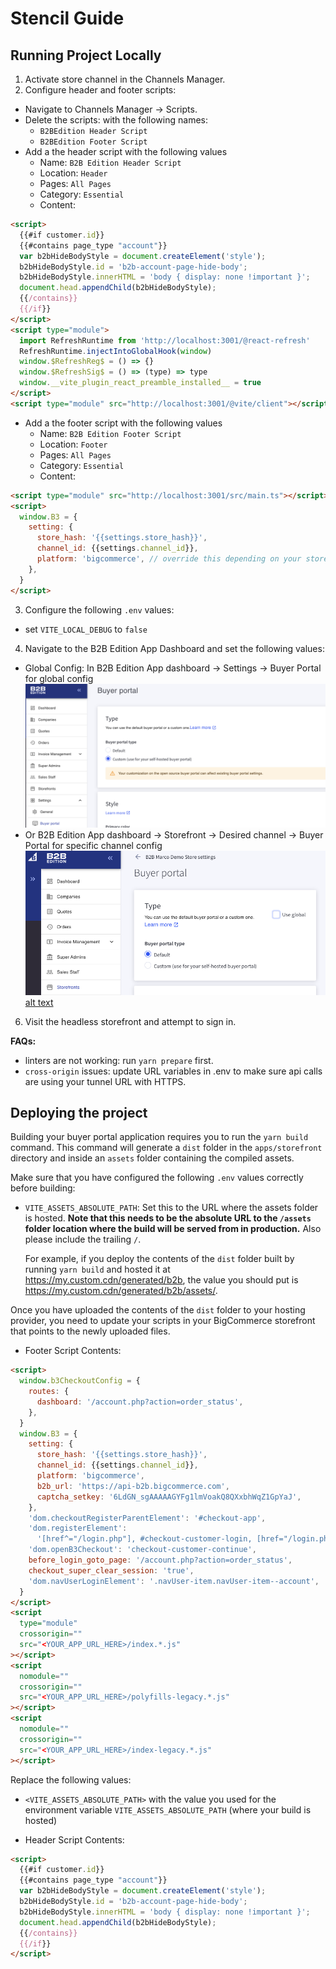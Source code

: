 # Stencil Guide

## Running Project Locally

1. Activate store channel in the Channels Manager.
2. Configure header and footer scripts:
  - Navigate to Channels Manager -> Scripts.
  - Delete the scripts: with the following names:
    - `B2BEdition Header Script`
    - `B2BEdition Footer Script`
  - Add a the header script with the following values
    - Name: `B2B Edition Header Script`
    - Location: `Header`
    - Pages: `All Pages`
    - Category: `Essential`
    - Content:
```html
<script>
  {{#if customer.id}}
  {{#contains page_type "account"}}
  var b2bHideBodyStyle = document.createElement('style');
  b2bHideBodyStyle.id = 'b2b-account-page-hide-body';
  b2bHideBodyStyle.innerHTML = 'body { display: none !important }';
  document.head.appendChild(b2bHideBodyStyle);
  {{/contains}}
  {{/if}}
</script>
<script type="module">
  import RefreshRuntime from 'http://localhost:3001/@react-refresh'
  RefreshRuntime.injectIntoGlobalHook(window)
  window.$RefreshReg$ = () => {}
  window.$RefreshSig$ = () => (type) => type
  window.__vite_plugin_react_preamble_installed__ = true
</script>
<script type="module" src="http://localhost:3001/@vite/client"></script>
```
  - Add a the footer script with the following values
    - Name: `B2B Edition Footer Script`
    - Location: `Footer`
    - Pages: `All Pages`
    - Category: `Essential`
    - Content:
```html
<script type="module" src="http://localhost:3001/src/main.ts"></script>
<script>
  window.B3 = {
    setting: {
      store_hash: '{{settings.store_hash}}',
      channel_id: {{settings.channel_id}},
      platform: 'bigcommerce', // override this depending on your store channel platform: https://developer.bigcommerce.com/docs/rest-management/channels#platform
    },
  }
</script>
```

3. Configure the following `.env` values:
  - set `VITE_LOCAL_DEBUG` to `false`
4. Navigate to the B2B Edition App Dashboard and set the following values:
  - Global Config: In B2B Edition App dashboard -> Settings -> Buyer Portal for global config
![Buyer portal type global settings](../public/images/buyer-portal-type-settings-global.png)
  - Or B2B Edition App dashboard -> Storefront -> Desired channel -> Buyer Portal for specific channel config
![Buyer portal type channel settings](../public/images/buyer-portal-type-settings-channel.png) [alt text](README.md)


6. Visit the headless storefront and attempt to sign in.

**FAQs:**
- linters are not working: run `yarn prepare` first.
- `cross-origin` issues: update URL variables in .env to make sure api calls are using your tunnel URL with HTTPS.

## Deploying the project

Building your buyer portal application requires you to run the `yarn build` command. This command will generate a `dist` folder in the `apps/storefront` directory and inside an `assets` folder containing the compiled assets.

Make sure that you have configured the following `.env` values correctly before building:

- `VITE_ASSETS_ABSOLUTE_PATH`: Set this to the URL where the assets folder is hosted. **Note that this needs to be the absolute URL to the `/assets` folder location where the build will be served from in production.** Also please include the trailing `/`.

  For example, if you deploy the contents of the `dist` folder built by running `yarn build` and hosted it at https://my.custom.cdn/generated/b2b, the value you should put is https://my.custom.cdn/generated/b2b/assets/.

Once you have uploaded the contents of the `dist` folder to your hosting provider, you need to update your scripts in your BigCommerce storefront that points to the newly uploaded files.

- Footer Script Contents:
```html
<script>
  window.b3CheckoutConfig = {
    routes: {
      dashboard: '/account.php?action=order_status',
    },
  }
  window.B3 = {
    setting: {
      store_hash: '{{settings.store_hash}}',  
      channel_id: {{settings.channel_id}}, 
      platform: 'bigcommerce',
      b2b_url: 'https://api-b2b.bigcommerce.com',
      captcha_setkey: '6LdGN_sgAAAAAGYFg1lmVoakQ8QXxbhWqZ1GpYaJ',
    },
    'dom.checkoutRegisterParentElement': '#checkout-app',
    'dom.registerElement':
      '[href^="/login.php"], #checkout-customer-login, [href="/login.php"] .navUser-item-loginLabel, #checkout-customer-returning .form-legend-container [href="#"]',
    'dom.openB3Checkout': 'checkout-customer-continue',
    before_login_goto_page: '/account.php?action=order_status',
    checkout_super_clear_session: 'true',
    'dom.navUserLoginElement': '.navUser-item.navUser-item--account',
  }
</script>
<script
  type="module"
  crossorigin=""
  src="<YOUR_APP_URL_HERE>/index.*.js"
></script>
<script
  nomodule=""
  crossorigin=""
  src="<YOUR_APP_URL_HERE>/polyfills-legacy.*.js"
></script>
<script
  nomodule=""
  crossorigin=""
  src="<YOUR_APP_URL_HERE>/index-legacy.*.js"
></script>
```

Replace the following values:
- `<VITE_ASSETS_ABSOLUTE_PATH>` with the value you used for the environment variable `VITE_ASSETS_ABSOLUTE_PATH` (where your build is hosted)

- Header Script Contents:
```html
<script>
  {{#if customer.id}}
  {{#contains page_type "account"}}
  var b2bHideBodyStyle = document.createElement('style');
  b2bHideBodyStyle.id = 'b2b-account-page-hide-body';
  b2bHideBodyStyle.innerHTML = 'body { display: none !important }';
  document.head.appendChild(b2bHideBodyStyle);
  {{/contains}}
  {{/if}}
</script>
```